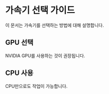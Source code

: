 # 가속기 선택 가이드

이 문서는 가속기를 선택하는 방법에 대해 설명합니다.

## GPU 선택

NVIDIA GPU를 사용하는 것이 권장됩니다.

## CPU 사용

CPU만으로도 작업이 가능합니다.
